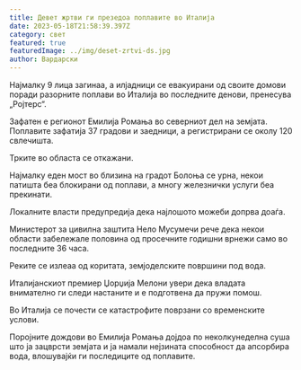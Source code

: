 ```yaml
---
title: Девет жртви ги презедоа поплавите во Италија
date: 2023-05-18T21:58:39.397Z
category: свет
featured: true
featuredImage: ../img/deset-zrtvi-ds.jpg
author: Вардарски
---
```

Најмалку 9 лица загинаа, а илјадници се евакуирани од своите домови поради разорните поплави во Италија во последните денови, пренесува „Ројтерс“.

Зафатен е регионот Емилија Ромања во северниот дел на земјата. Поплавите зафатија 37 градови и заедници, а регистрирани се околу 120 свлечишта.

Трките во областа се откажани.

Најмалку еден мост во близина на градот Болоња се урна, некои патишта беа блокирани од поплави, а многу железнички услуги беа прекинати.

Локалните власти предупредија дека најлошото можеби допрва доаѓа.

Министерот за цивилна заштита Нело Мусумечи рече дека некои области забележале половина од просечните годишни врнежи само во последните 36 часа.

Реките се излеаа од коритата, земјоделските површини под вода.

Италијанскиот премиер Џорџија Мелони увери дека владата внимателно ги следи настаните и е подготвена да пружи помош.

Во Италија се почести се катастрофите поврзани со временските услови.

Поројните дождови во Емилија Ромања дојдоа по неколкунеделна суша што ја зацврсти земјата и ја намали нејзината способност да апсорбира вода, влошувајќи ги последиците од поплавите.